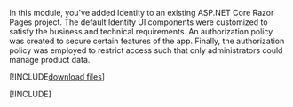In this module, you've added Identity to an existing ASP.NET Core Razor Pages project. The default Identity UI components were customized to satisfy the business and technical requirements. An authorization policy was created to secure certain features of the app. Finally, the authorization policy was employed to restrict access such that only administrators could manage product data.

[!INCLUDE[download files](../../includes/summary-download.md)]

[!INCLUDE[](../../../includes/azure-sandbox-cleanup.md)]
